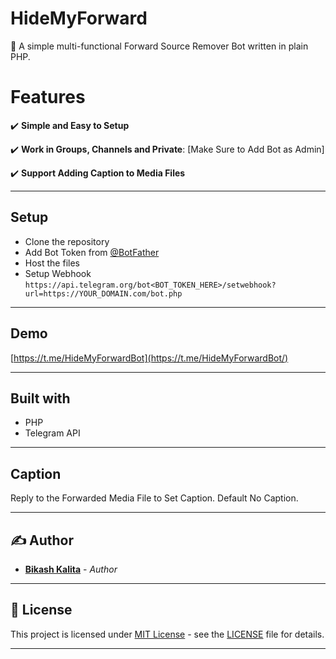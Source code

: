 # HideMyForward

🤖 A simple multi-functional Forward Source Remover Bot written in plain PHP. 

# Features

✔️ **Simple and Easy to Setup**

✔️ **Work in Groups, Channels and Private**: [Make Sure to Add Bot as Admin]

✔️ **Support Adding Caption to Media Files**

---

## Setup

- Clone the repository
- Add Bot Token from [@BotFather]('https://telegram.com/Botfather)
- Host the files
- Setup Webhook ``https://api.telegram.org/bot<BOT_TOKEN_HERE>/setwebhook?url=https://YOUR_DOMAIN.com/bot.php
``

---

## Demo 

[https://t.me/HideMyForwardBot](https://t.me/HideMyForwardBot/)

---

## Built with

- PHP
- Telegram API

---

## Caption 

Reply to the Forwarded Media File to Set Caption.
Default No Caption.

---

## ✍️ Author

- [**Bikash Kalita**](https://github.com/BikashKalita) - _Author_

---

## 📜 License

This project is licensed under [MIT License](https://opensource.org/licenses/MIT) - see the [LICENSE](LICENSE) file for details.

---
